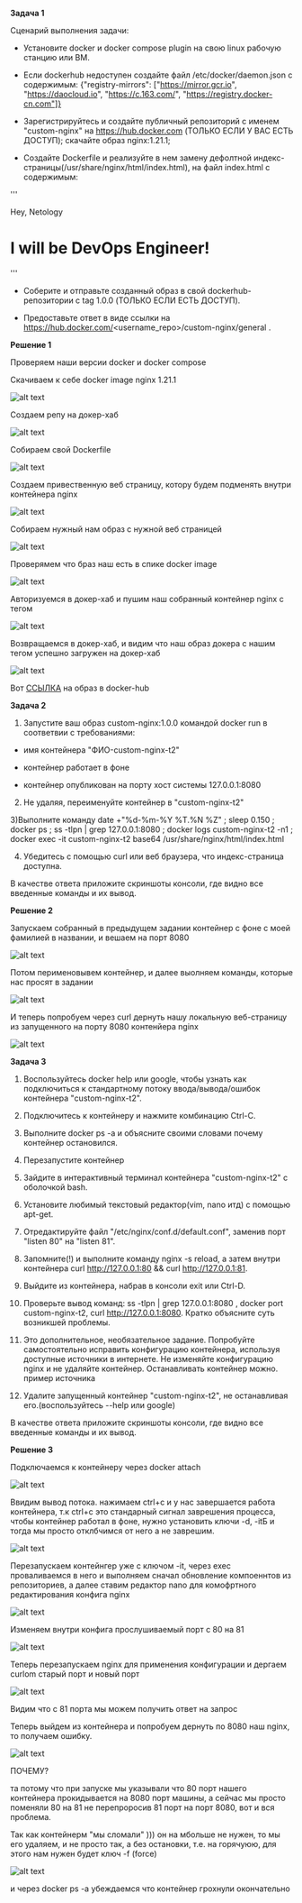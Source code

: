 **Задача 1**

Сценарий выполнения задачи:

- Установите docker и docker compose plugin на свою linux рабочую станцию или ВМ.

- Если dockerhub недоступен создайте файл /etc/docker/daemon.json с содержимым: {"registry-mirrors": ["https://mirror.gcr.io", "https://daocloud.io", "https://c.163.com/", "https://registry.docker-cn.com"]}

- Зарегистрируйтесь и создайте публичный репозиторий с именем "custom-nginx" на https://hub.docker.com (ТОЛЬКО ЕСЛИ У ВАС ЕСТЬ ДОСТУП);
скачайте образ nginx:1.21.1;

- Создайте Dockerfile и реализуйте в нем замену дефолтной индекс-страницы(/usr/share/nginx/html/index.html), на файл index.html с содержимым:

'''

<html>
<head>
Hey, Netology
</head>
<body>
<h1>I will be DevOps Engineer!</h1>
</body>
</html>

'''

- Соберите и отправьте созданный образ в свой dockerhub-репозитории c tag 1.0.0 (ТОЛЬКО ЕСЛИ ЕСТЬ ДОСТУП).

- Предоставьте ответ в виде ссылки на https://hub.docker.com/<username_repo>/custom-nginx/general .


**Решение 1**


Проверяем наши версии docker и docker compose

Скачиваем к себе docker image nginx 1.21.1

![alt text](https://github.com/mezhibo/docker-compose/blob/01d7e387556b270ba6c00a9fc823b4e908750d3f/IMG/1.jpg)


Создаем репу на докер-хаб


![alt text](https://github.com/mezhibo/docker-compose/blob/01d7e387556b270ba6c00a9fc823b4e908750d3f/IMG/2.jpg)


Собираем свой Dockerfile

![alt text](https://github.com/mezhibo/docker-compose/blob/01d7e387556b270ba6c00a9fc823b4e908750d3f/IMG/3.jpg)


Создаем привественную веб страницу, котору будем подменять внутри контейнера nginx


![alt text](https://github.com/mezhibo/docker-compose/blob/01d7e387556b270ba6c00a9fc823b4e908750d3f/IMG/4.jpg)


Собираем нужный нам образ с нужной веб страницей



![alt text](https://github.com/mezhibo/docker-compose/blob/01d7e387556b270ba6c00a9fc823b4e908750d3f/IMG/5.jpg)


Проверямем что браз наш есть в спике docker image


![alt text](https://github.com/mezhibo/docker-compose/blob/01d7e387556b270ba6c00a9fc823b4e908750d3f/IMG/6.jpg)



Авторизуемся в докер-хаб и пушим наш собранный контейнер nginx с тегом

![alt text](https://github.com/mezhibo/docker-compose/blob/01d7e387556b270ba6c00a9fc823b4e908750d3f/IMG/7.jpg)


Возвращаемся в докер-хаб, и видим что наш образ докера с нашим тегом успешно загружен на докер-хаб

![alt text](https://github.com/mezhibo/docker-compose/blob/01d7e387556b270ba6c00a9fc823b4e908750d3f/IMG/8.jpg)


Вот [ССЫЛКА](https://hub.docker.com/r/mezhibo/custom-nginx) на образ в docker-hub



**Задача 2**

1) Запустите ваш образ custom-nginx:1.0.0 командой docker run в соответвии с требованиями:

- имя контейнера "ФИО-custom-nginx-t2"

- контейнер работает в фоне

- контейнер опубликован на порту хост системы 127.0.0.1:8080

2) Не удаляя, переименуйте контейнер в "custom-nginx-t2"

3)Выполните команду date +"%d-%m-%Y %T.%N %Z" ; sleep 0.150 ; docker ps ; ss -tlpn | grep 127.0.0.1:8080  ; docker logs custom-nginx-t2 -n1 ; docker exec -it custom-nginx-t2 base64 /usr/share/nginx/html/index.html

4) Убедитесь с помощью curl или веб браузера, что индекс-страница доступна.

В качестве ответа приложите скриншоты консоли, где видно все введенные команды и их вывод.



**Решение 2**

Запускаем собранный в предыдущем задании контейнер с фоне с моей фамилией в названии, и вешаем на порт 8080

![alt text](https://github.com/mezhibo/docker-compose/blob/636f733bc309866c688ca15457c16d4b3b26cd8d/IMG/9.jpg)

Потом перименовывем контейнер, и далее выолняем команды, которые нас просят в задании

![alt text](https://github.com/mezhibo/docker-compose/blob/636f733bc309866c688ca15457c16d4b3b26cd8d/IMG/10.jpg)

И теперь попробуем через curl дернуть нашу локальную веб-страницу из запущенного на порту 8080 контенйера nginx

![alt text](https://github.com/mezhibo/docker-compose/blob/636f733bc309866c688ca15457c16d4b3b26cd8d/IMG/11.jpg)



**Задача 3**

1) Воспользуйтесь docker help или google, чтобы узнать как подключиться к стандартному потоку ввода/вывода/ошибок контейнера "custom-nginx-t2".

2) Подключитесь к контейнеру и нажмите комбинацию Ctrl-C.

3) Выполните docker ps -a и объясните своими словами почему контейнер остановился.

4) Перезапустите контейнер

5) Зайдите в интерактивный терминал контейнера "custom-nginx-t2" с оболочкой bash.

6) Установите любимый текстовый редактор(vim, nano итд) с помощью apt-get.

7) Отредактируйте файл "/etc/nginx/conf.d/default.conf", заменив порт "listen 80" на "listen 81".

8) Запомните(!) и выполните команду nginx -s reload, а затем внутри контейнера curl http://127.0.0.1:80 && curl http://127.0.0.1:81.

9) Выйдите из контейнера, набрав в консоли exit или Ctrl-D.

10) Проверьте вывод команд: ss -tlpn | grep 127.0.0.1:8080 , docker port custom-nginx-t2, curl http://127.0.0.1:8080. Кратко объясните суть возникшей проблемы.

11) Это дополнительное, необязательное задание. Попробуйте самостоятельно исправить конфигурацию контейнера, используя доступные источники в интернете. Не изменяйте конфигурацию nginx и не удаляйте контейнер. Останавливать контейнер можно. пример источника

12) Удалите запущенный контейнер "custom-nginx-t2", не останавливая его.(воспользуйтесь --help или google)


В качестве ответа приложите скриншоты консоли, где видно все введенные команды и их вывод.




**Решение 3**

Подключаемся к контейнеру через docker attach

![alt text](https://github.com/mezhibo/docker-compose/blob/446cc59cc88a6cbd0fcc7089b66e9db99cee9d24/IMG/12.jpg)

Ввидим вывод потока. нажимаем ctrl+c и у нас завершается работа контейнера, т.к ctrl+c это стандарный сигнал заврешения процесса, чтобы контейнер работал в фоне, нужно установить ключи -d, -itБ и тогда мы просто отклбчимся от него а не заврешим.

![alt text](https://github.com/mezhibo/docker-compose/blob/446cc59cc88a6cbd0fcc7089b66e9db99cee9d24/IMG/13.jpg)


Перезапускаем контейнгер уже с ключом -it, через exec проваливаемся в него и выполняем сначал обновление компоеннтов из репозиториев, а далее ставим редактор nano для комофртного редактирования конфига nginx

![alt text](https://github.com/mezhibo/docker-compose/blob/8733e3440851a56556977b16485a8b39a97e2d72/IMG/14.jpg)


Изменяем внутри конфига прослушиваемый порт с 80 на 81 

![alt text](https://github.com/mezhibo/docker-compose/blob/8733e3440851a56556977b16485a8b39a97e2d72/IMG/15.jpg)


Теперь перезапускаем nginx для применения конфигурации и дергаем curlom старый порт и новый порт 

![alt text](https://github.com/mezhibo/docker-compose/blob/8733e3440851a56556977b16485a8b39a97e2d72/IMG/16.jpg)

Видим что с 81 порта мы можем получить ответ на запрос

Теперь выйдем из контейнера и попробуем дернуть по 8080 наш nginx, то получаем ошибку.

![alt text](https://github.com/mezhibo/docker-compose/blob/8733e3440851a56556977b16485a8b39a97e2d72/IMG/17.jpg)

ПОЧЕМУ?

та потому что при запуске мы указывали что 80 порт нашего контейнера прокидывается на 8080 порт машины, а сейчас мы просто поменяли 80 на 81 не перепроросив 81 порт на порт 8080, вот и вся проблема.

Так как контейнерм "мы сломали" ))) он на мбольше не нужен, то мы его удаляем, и не просто так, а без остановки, т.е. на горячуюю, для этого нам нужен будет ключ -f (force)


![alt text](https://github.com/mezhibo/docker-compose/blob/8733e3440851a56556977b16485a8b39a97e2d72/IMG/18.jpg)

и через docker ps -a убеждаемся что контейнер грохнули окончательно










